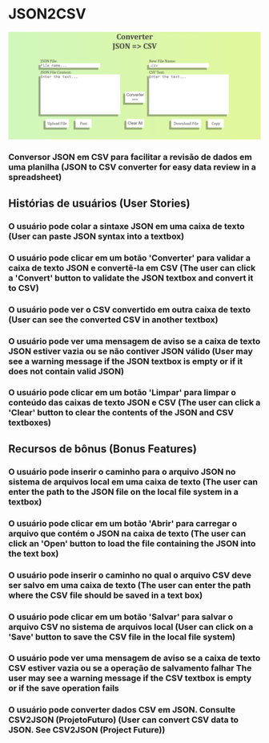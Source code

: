 # JSON2CSV
<img src="https://github.com/Lucas-Woibau/JSON2CSV/blob/main/public/Page.png?raw=true" with="50%">

### Conversor JSON em CSV para facilitar a revisão de dados em uma planilha (JSON to CSV converter for easy data review in a spreadsheet)
## Histórias de usuários (User Stories)
### O usuário pode colar a sintaxe JSON em uma caixa de texto (User can paste JSON syntax into a textbox)
### O usuário pode clicar em um botão 'Converter' para validar a caixa de texto JSON e convertê-la em CSV (The user can click a 'Convert' button to validate the JSON textbox and convert it to CSV)
### O usuário pode ver o CSV convertido em outra caixa de texto (User can see the converted CSV in another textbox)
### O usuário pode ver uma mensagem de aviso se a caixa de texto JSON estiver vazia ou se não contiver JSON válido (User may see a warning message if the JSON textbox is empty or if it does not contain valid JSON)
### O usuário pode clicar em um botão 'Limpar' para limpar o conteúdo das caixas de texto JSON e CSV (The user can click a 'Clear' button to clear the contents of the JSON and CSV textboxes)
## Recursos de bônus (Bonus Features)
### O usuário pode inserir o caminho para o arquivo JSON no sistema de arquivos local em uma caixa de texto (The user can enter the path to the JSON file on the local file system in a textbox)
### O usuário pode clicar em um botão 'Abrir' para carregar o arquivo que contém o JSON na caixa de texto (The user can click an 'Open' button to load the file containing the JSON into the text box)
### O usuário pode inserir o caminho no qual o arquivo CSV deve ser salvo em uma caixa de texto (The user can enter the path where the CSV file should be saved in a text box)
### O usuário pode clicar em um botão 'Salvar' para salvar o arquivo CSV no sistema de arquivos local (User can click on a 'Save' button to save the CSV file in the local file system)
### O usuário pode ver uma mensagem de aviso se a caixa de texto CSV estiver vazia ou se a operação de salvamento falhar The user may see a warning message if the CSV textbox is empty or if the save operation fails
### O usuário pode converter dados CSV em JSON. Consulte CSV2JSON (ProjetoFuturo) (User can convert CSV data to JSON. See CSV2JSON (Project Future))

